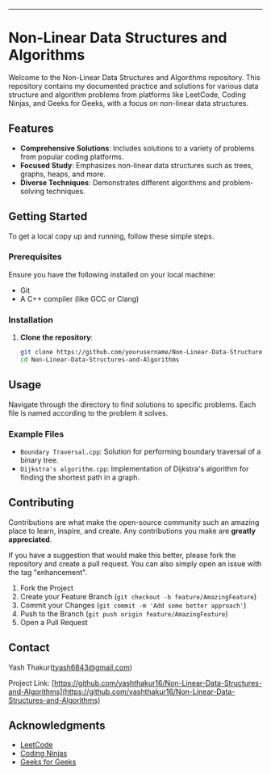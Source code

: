 ---

# Non-Linear Data Structures and Algorithms

Welcome to the Non-Linear Data Structures and Algorithms repository. This repository contains my documented practice and solutions for various data structure and algorithm problems from platforms like LeetCode, Coding Ninjas, and Geeks for Geeks, with a focus on non-linear data structures.

## Features

- **Comprehensive Solutions**: Includes solutions to a variety of problems from popular coding platforms.
- **Focused Study**: Emphasizes non-linear data structures such as trees, graphs, heaps, and more.
- **Diverse Techniques**: Demonstrates different algorithms and problem-solving techniques.

## Getting Started

To get a local copy up and running, follow these simple steps.

### Prerequisites

Ensure you have the following installed on your local machine:

- Git
- A C++ compiler (like GCC or Clang)

### Installation

1. **Clone the repository**:

    ```sh
    git clone https://github.com/yourusername/Non-Linear-Data-Structures-and-Algorithms.git
    cd Non-Linear-Data-Structures-and-Algorithms
    ```

## Usage

Navigate through the directory to find solutions to specific problems. Each file is named according to the problem it solves.

### Example Files

- `Boundary Traversal.cpp`: Solution for performing boundary traversal of a binary tree.
- `Dijkstra's algorithm.cpp`: Implementation of Dijkstra's algorithm for finding the shortest path in a graph.

## Contributing

Contributions are what make the open-source community such an amazing place to learn, inspire, and create. Any contributions you make are **greatly appreciated**.

If you have a suggestion that would make this better, please fork the repository and create a pull request. You can also simply open an issue with the tag "enhancement".

1. Fork the Project
2. Create your Feature Branch (`git checkout -b feature/AmazingFeature`)
3. Commit your Changes (`git commit -m 'Add some better approach'`)
4. Push to the Branch (`git push origin feature/AmazingFeature`)
5. Open a Pull Request

## Contact

Yash Thakur(tyash6843@gmail.com)

Project Link: [https://github.com/yashthakur16/Non-Linear-Data-Structures-and-Algorithms](https://github.com/yashthakur16/Non-Linear-Data-Structures-and-Algorithms)

## Acknowledgments

- [LeetCode](https://leetcode.com/)
- [Coding Ninjas](https://www.codingninjas.com/)
- [Geeks for Geeks](https://www.geeksforgeeks.org/)

